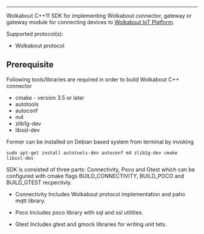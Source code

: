 ----
Wolkabout C++11 SDK for implementing Wolkabout connector, gateway or gateway module for connecting devices to [Wolkabout IoT Platform](https://demo.wolkabout.com/#/login).

Supported protocol(s):
* Wolkabout protocol

Prerequisite
------
Following tools/libraries are required in order to build Wolkabout C++ connector

* cmake - version 3.5 or later
* autotools
* autoconf
* m4
* zlib1g-dev
* libssl-dev


Former can be installed on Debian based system from terminal by invoking

`sudo apt-get install autotools-dev autoconf m4 zlib1g-dev cmake libssl-dev`

SDK is consisted of three parts: Connectivity, Poco and Gtest which can be configured with cmake flags BUILD_CONNECTIVITY, BUILD_POCO and BUILD_GTEST recpectivly.

* Connectivity
Includes Wolkabout protocol implementation and paho mqtt library.

* Poco
Includes poco library with sql and ssl utilities.

* Gtest
Includes gtest and gmock libraries for writing unit tets.

